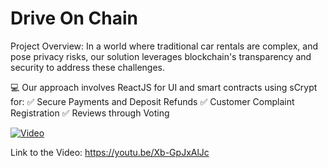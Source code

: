 # Drive On Chain

Project Overview:
In a world where traditional car rentals are complex, and pose privacy risks, our solution leverages blockchain's transparency and security to address these challenges.

💻 Our approach involves ReactJS for UI and smart contracts using sCrypt for:
✅ Secure Payments and Deposit Refunds
✅ Customer Complaint Registration
✅ Reviews through Voting

[![Video](https://img.youtube.com/vi/Xb-GpJxAlJc/maxresdefault.jpg)](https://www.youtube.com/watch?v=Xb-GpJxAlJc)

Link to the Video: https://youtu.be/Xb-GpJxAlJc
